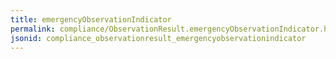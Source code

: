 ```yaml
---
title: emergencyObservationIndicator
permalink: compliance/ObservationResult.emergencyObservationIndicator.html
jsonid: compliance_observationresult_emergencyobservationindicator
---
```

